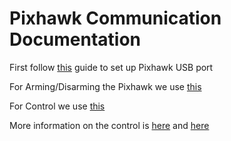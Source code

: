 # Pixhawk Communication Documentation

First follow [this](https://docs.px4.io/main/en/companion_computer/pixhawk_companion.html) guide to set up Pixhawk USB port

For Arming/Disarming the Pixhawk we use [this](https://www.ardusub.com/developers/pymavlink.html#armdisarm-the-vehicle)

For Control we use [this](https://www.ardusub.com/developers/pymavlink.html#send-rc-joystick)

More information on the control is [here](https://mavlink.io/en/messages/common.html#RC_CHANNELS_OVERRIDE) and [here](https://www.ardusub.com/developers/rc-input-and-output.html)